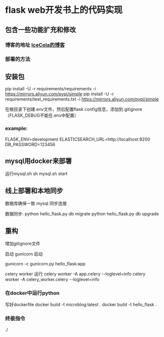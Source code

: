 # flask web开发书上的代码实现
## 包含一些功能扩充和修改

### 博客的地址 [IceCola的博客](http://111.231.82.45)

### 部署的方法
## 安装包
 pip install -U -r requirements/requirements -i https://mirrors.aliyun.com/pypi/simple
 pip install -U -r requirements/test_requirements.txt -i https://mirrors.aliyun.com/pypi/simple


在根目录下创建.env文件，然后配置flask config信息，添加到.gitignore（FLASK_DEBUG不能在.env中配置）
### example:
FLASK_ENV=development
ELASTICSEARCH_URL=http://localhost:9200
DB_PASSWORD=123456




## mysql用docker来部署

运行mysql.sh  sh mysql.sh start
 




## 线上部署和本地同步   
数据库确保一致
mysql 同步连接







数据同步:
python hello_flask.py db migrate
python hello_flask.py db upgrade

## 重构

增加gitignore文件

启动  gunicorn 启动
 
gunicorn -c gunicorn.py hello_flask:app

celery worker 运行
celery worker -A app.celery --loglevel=info
celery worker -A celery_worker.celery --loglevel=info


### 在docker中运行python

写好dockerfile 
 docker build -t microblog:latest .
  docker build -t hello_flask .
  
### 终极指令
./